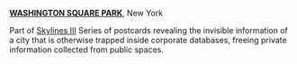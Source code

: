 
[**WASHINGTON SQUARE PARK**](https://www.google.com/maps/@40.730823,-73.997332,17z), New York

Part of [Skylines III](/2014/skylines/skylines.php?v=03)
Series of postcards revealing the invisible information of a city that is otherwise trapped inside corporate databases, freeing private information collected from public spaces.